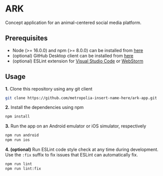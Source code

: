 # ARK

Concept application for an animal-centered social media platform.

## Prerequisites

- Node (>= 16.0.0) and npm (>= 8.0.0) can be installed from [here](https://nodejs.org/en/)
- (optional) GitHub Desktop client can be installed from [here](https://desktop.github.com/)
- (optional) ESLint extension for [Visual Studio Code](https://marketplace.visualstudio.com/items?itemName=dbaeumer.vscode-eslint) or [WebStorm](https://www.jetbrains.com/help/webstorm/eslint.html)

## Usage

**1.** Clone this repository using any git client
```bash
git clone https://github.com/metropolia-insert-name-here/ark-app.git
```

**2.** Install the dependencies using npm
```bash
npm install
```

**3.** Run the app on an Android emulator or iOS simulator, respectively
```bash
npm run android
npm run ios
```

**4. (optional)** Run ESLint code style check at any time during development. Use the `:fix` suffix to fix issues that ESLint can automatically fix.
```bash
npm run lint
npm run lint:fix
```
